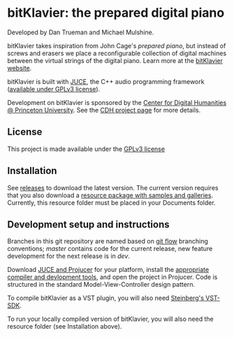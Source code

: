 # bitKlavier: the prepared digital piano

Developed by Dan Trueman and Michael Mulshine.

bitKlavier takes inspiration from John Cage's *prepared piano*, but instead of screws and erasers we place a reconfigurable collection of digital machines between the virtual strings of the digital piano. Learn more at the [bitKlavier website](http://bitklavier.com).

bitKlavier is built with [JUCE](http://juce.com>), the C++ audio programming framework ([available under GPLv3 license](https://github.com/WeAreROLI/JUCE)).

Development on bitKlavier is sponsored by the [Center for Digital Humanities @ Princeton University](https://cdh.princeton.edu/).  See the [CDH project page](https://cdh.princeton.edu/projects/bitklavier/) for more details.

## License

This project is made available under the [GPLv3 license](https://www.gnu.org/licenses/quick-guide-gplv3.en.html)

## Installation

See [releases](https://github.com/Princeton-CDH/bitKlavier/releases)
to download the latest version.  The current version requires that you also
download a [resource package with samples and galleries](http://manyarrowsmusic.com/bitKlavier/bitKlavier_ModelB/bitKlavier_resources.zip).  Currently, this resource folder must be placed in your
Documents folder.

## Development setup and instructions

Branches in this git repository are named based on [git flow](https://github.com/nvie/gitflow) branching
conventions; *master* contains code for the current release, new feature development
for the next release is in *dev*.

Download [JUCE and Projucer](https://juce.com/get-juce/download) for your platform,
install the [appropriate compiler and devlopment tools](https://www.juce.com/learn/getting-started),
and open the project in Projucer.  Code is structured in the standard
Model-View-Controller design pattern.

To compile bitKlavier as a VST plugin, you will also need
[Steinberg's VST-SDK](https://www.steinberg.net/en/company/developers.html).

To run your locally compiled version of bitKlavier, you will also need the
resource folder (see Installation above).


